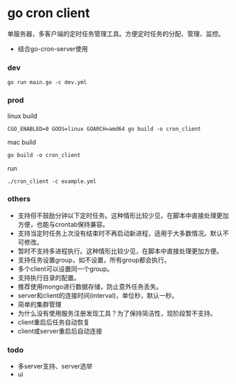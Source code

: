 # go cron client

单服务器，多客户端的定时任务管理工具。方便定时任务的分配、管理、监控。

* 结合go-cron-server使用

### dev

```
go run main.go -c dev.yml
```

### prod

linux build

```
CGO_ENABLED=0 GOOS=linux GOARCH=amd64 go build -o cron_client
```

mac build

```
go build -o cron_client
```

run

```
./cron_client -c example.yml
```

### others

* 支持但不鼓励分钟以下定时任务。这种情形比较少见，在脚本中直接处理更加方便，也能与crontab保持兼容。
* 支持当定时任务上次没有结束时不再启动新进程，适用于大多数情况。默认不可修改。
* 暂时不支持多进程执行。这种情形比较少见，在脚本中直接处理更加方便。
* 支持任务设置group，如不设置，所有group都会执行。
* 多个client可以设置同一个group。
* 支持执行目录的配置。
* 推荐使用mongo进行数据存储，防止意外任务丢失。
* server和client的连接时间(interval)，单位秒，默认一秒。
* 简单的集群管理
* 为什么没有使用服务注册发现工具？为了保持简洁性，现阶段暂不支持。
* client重启后任务自动恢复
* client或server重启后自动连接

### todo

* 多server支持、server选举
* ui
